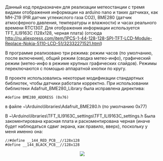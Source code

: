 Данный код предназначен для реализации метеостанции с тремя видами отображения информации на arduino nano и таких датчиках, как  MH-Z19 (PIR датчик углекислого газа CO2), BME280 (датчик атмосферного давления, температуры и влажности) и часах реального времени RTC1307. Для отображения информации используется TFT_ILI9163C (128x128, черная плата) (отсюда http://ru.aliexpress.com/item/1PCS-1-44-128-128-SPI-TFT-LCD-Module-Replace-Nokia-5110-LCD-51/32332271521.html)

В программе реализовано три режима: режим часов (по умолчанию, после включения), общий режим (сводка метео-инфо), графический режим (метео-инфо в режиме крупных графических слайдов). Режимы переключаются с помощью аппаратной кнопки по кругу.

В проекте использовались некоторые модификации стандартных библиотек, чтобы датчики работали корректно.
При использовании библиотеки Adafruit_BME280_Library была исправлена директива:

    #define BME280_ADDRESS (0x76) 

в файле ~\Arduino\libraries\Adafruit_BME280.h (по умолчанию 0x77)

В ~\Arduino\libraries\TFT_ILI9163C\_settings\TFT_ILI9163C_settings.h
Была закоментирована красная плата и раскоментирована черная (иначе будет наблюдаться сдвиг экрана, как правило, вверх), поскольку у меня именно она:

    //#define __144_RED_PCB__//128x128
    #define __144_BLACK_PCB__//128x128

<p align="center">
  <img src="http://admin-to-admin.info/tmp/scheme.png"/>
</p>
